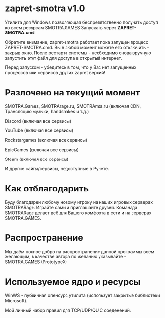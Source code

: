 # zapret-smotra v1.0
Утилита для Windows позволяющая беспрепятственно получать доступ ко всем ресурсам SMOTRA.GAMES
Запускать через **ZAPRET-SMOTRA.cmd**

Обратите внимание, zapret-smotra работает пока запущен процесс ZAPRET-SMOTRA.cmd. Вы в любой момент можете его отключить - закрыв окно. После рестарта системы - необходимо снова вручную запустить этот файл для доступа в открытый интернет.

Перед запуском - убедитесь в том, что у Вас нет запущенных процессов или сервисов других zapret версий!

# Разлочено на текущий момент
SMOTRA.Games, SMOTRArage.ru, SMOTRAmta.ru (включая CDN, Трансляцию музыки, handshakes и т.д.)

Discord (включая все сервисы)

YouTube (включая все сервисы)

Rockstargames (включая все сервисы)

EpicGames (включая все сервисы)

Steam (включая все сервисы)

И другие сайты/сервисы, недоступные в Рунете.

# Как отблагодарить
Буду благодарен любому новому игроку на наших игровых серверах SMOTRARage. Играйте сами и приглашайте друзей. Команада SMOTRARage делает всё для Вашего комфорта в сети и на серверах SMOTRA.GAMES.

# Распространение
Мы даём полное добро на распространение данной программы всем желающим, в качестве автора по желанию указывайте - SMOTRA.GAMES (PrototypeX)

# Используемое ядро и ресурсы
WinWS - публичная опенсурс утилита (использует закрытые библиотеки Microsoft).

Мой личный набор правил для TCP/UDP/QUIC соеденений.
